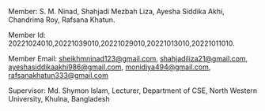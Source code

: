 Member: S. M. Ninad, Shahjadi Mezbah Liza, Ayesha Siddika Akhi, Chandrima Roy, Rafsana Khatun.

Member Id: 20221024010,20221039010,20221029010,20221013010,20221011010.

Member Email: sheikhmninad123@gmail.com,
shahjadiliza21@gmail.com,
ayeshasiddikaakhi986@gmail.com,
monidiya494@gmail.com,
rafsanakhatun333@gmail.com

Supervisor: Md. Shymon Islam, Lecturer, Department of CSE, North Western University, Khulna, Bangladesh
